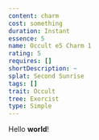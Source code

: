 ```yaml
---
content: charm
cost: something
duration: Instant
essence: 5
name: Occult e5 Charm 1
rating: 5
requires: []
shortDescription: ~
splat: Second Sunrise
tags: []
trait: Occult
tree: Exorcist
type: Simple
---
```


Hello **world**!
